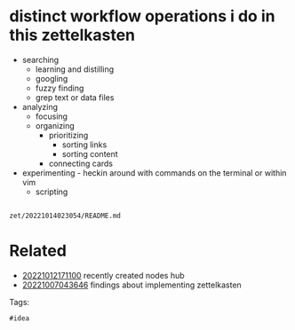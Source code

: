 # distinct workflow operations i do in this zettelkasten

- searching
  - learning and distilling
  - googling
  - fuzzy finding
  - grep text or data files
- analyzing
  - focusing
  - organizing
    - prioritizing
      - sorting links
      - sorting content
    - connecting cards
- experimenting - heckin around with commands on the terminal or within vim
  - scripting

```
```

` zet/20221014023054/README.md `

# Related

- [20221012171100](/zet/20221012171100/README.md) recently created nodes hub
- [20221007043646](/zet/20221007043646/README.md) findings about implementing zettelkasten

Tags:

    #idea
